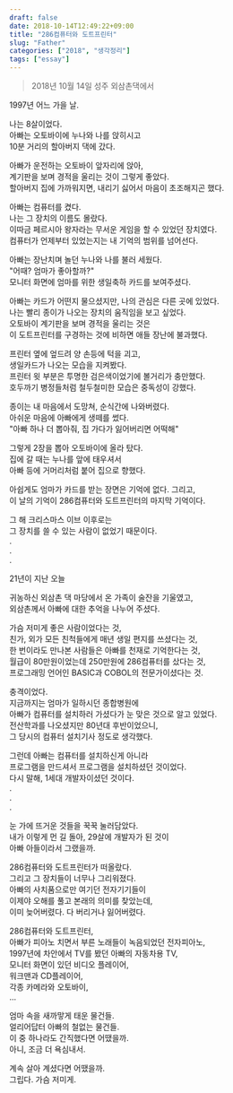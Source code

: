 ```yaml
---
draft: false
date: 2018-10-14T12:49:22+09:00
title: "286컴퓨터와 도트프린터"
slug: "Father"
categories: ["2018", "생각정리"]
tags: ["essay"]
---
```

>2018년 10월 14일 성주 외삼촌댁에서

1997년 어느 가을 날.

나는 8살이었다.  
아빠는 오토바이에 누나와 나를 앉히시고  
10분 거리의 할아버지 댁에 갔다.  

아빠가 운전하는 오토바이 앞자리에 앉아,  
계기판을 보며 경적을 울리는 것이 그렇게 좋았다.  
할아버지 집에 가까워지면, 내리기 싫어서 마음이 초조해지곤 했다.

아빠는 컴퓨터를 켰다.  
나는 그 장치의 이름도 몰랐다.  
이따금 페르시아 왕자라는 무서운 게임을 할 수 있었던 장치였다.  
컴퓨터가 언제부터 있었는지는 내 기억의 범위를 넘어선다.

아빠는 장난치며 놀던 누나와 나를 불러 세웠다.  
"어때? 엄마가 좋아할까?"  
모니터 화면에 엄마를 위한 생일축하 카드를 보여주셨다.  

아빠는 카드가 어떤지 물으셨지만, 나의 관심은 다른 곳에 있었다.  
나는 빨리 종이가 나오는 장치의 움직임을 보고 싶었다.  
오토바이 계기판을 보며 경적을 울리는 것은  
이 도트프린터를 구경하는 것에 비하면 애들 장난에 불과했다.  

프린터 옆에 엎드려 양 손등에 턱을 괴고,  
생일카드가 나오는 모습을 지켜봤다.    
프린터 윗 부분은 투명한 검은색이었기에 볼거리가 충만했다.  
호두까기 병정들처럼 철두철미한 모습은 중독성이 강했다.  

종이는 내 마음에서 도망쳐, 순식간에 나와버렸다.  
아쉬운 마음에 아빠에게 생떼를 썼다.  
"아빠 하나 더 뽑아줘, 집 가다가 잃어버리면 어떡해"  

그렇게 2장을 뽑아 오토바이에 올라 탔다.  
집에 갈 때는 누나를 앞에 태우셔서  
아빠 등에 거머리처럼 붙어 집으로 향했다.

아쉽게도 엄마가 카드를 받는 장면은 기억에 없다. 그리고,  
이 날의 기억이 286컴퓨터와 도트프린터의 마지막 기억이다.  

그 해 크리스마스 이브 이후로는  
그 장치를 쓸 수 있는 사람이 없었기 때문이다.  
.  
.  
.  

21년이 지난 오늘  

귀농하신 외삼촌 댁 마당에서 온 가족이 술잔을 기울였고,  
외삼촌께서 아빠에 대한 추억을 나누어 주셨다.    

가슴 저미게 좋은 사람이었다는 것,  
친가, 외가 모든 친척들에게 매년 생일 편지를 쓰셨다는 것,  
한 번이라도 만나본 사람들은 아빠를 천재로 기억한다는 것,  
월급이 80만원이었는데 250만원에 286컴퓨터를 샀다는 것,  
프로그래밍 언어인 BASIC과 COBOL의 전문가이셨다는 것.
  
충격이었다.  
지금까지는 엄마가 일하시던 종합병원에  
아빠가 컴퓨터를 설치하러 가셨다가 눈 맞은 것으로 알고 있었다.  
전산학과를 나오셨지만 80년대 후반이었으니,  
그 당시의 컴퓨터 설치기사 정도로 생각했다.  

그런데 아빠는 컴퓨터를 설치하신게 아니라  
프로그램을 만드셔서 프로그램을 설치하셨던 것이었다.  
다시 말해, 1세대 개발자이셨던 것이다.  
.  
.  
.  

눈 가에 뜨거운 것들을 꾹꾹 눌러담았다.  
내가 이렇게 먼 길 돌아, 29살에 개발자가 된 것이  
아빠 아들이라서 그랬을까.

286컴퓨터와 도트프린터가 떠올랐다.  
그리고 그 장치들이 너무나 그리워졌다.  
아빠의 사치품으로만 여기던 전자기기들이  
이제야 오해를 풀고 본래의 의미를 찾았는데,  
이미 늦어버렸다. 다 버리거나 잃어버렸다.  

286컴퓨터와 도트프린터,   
아빠가 피아노 치면서 부른 노래들이 녹음되었던 전자피아노,  
1997년에 차안에서 TV를 봤던 아빠의 자동차용 TV,  
모니터 화면이 있던 비디오 플레이어,  
워크맨과 CD플레이어,  
각종 카메라와 오토바이,  
...

엄마 속을 새까맣게 태운 물건들.  
얼리어답터 아빠의 철없는 물건들.  
이 중 하나라도 간직했다면 어땠을까.  
아니, 조금 더 욕심내서.  

계속 살아 계셨다면 어땠을까.  
그립다. 가슴 저미게.
